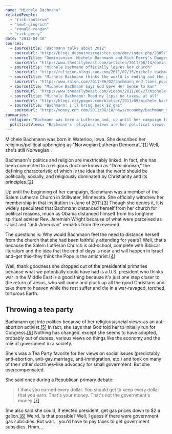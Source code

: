 ```yaml
---
name: "Michele Bachmann"
relatedPeople:
  - "rick-santorum"
  - "newt-gingrich"
  - "ronald-reagan"
  - "rick-perry"
date: "2012-04-10"
sources:
  - sourceTitle: "Bachmann talks about 2012"
    sourceUrl: "http://blogs.desmoinesregister.com/dmr/index.php/2009/10/20/bachmann-talks-about-2012/"
  - sourceTitle: "Dominionism: Michele Bachmann and Rick Perry's Dangerous Religious Bond"
    sourceUrl: "http://www.thedailybeast.com/articles/2011/08/14/dominionism-michele-bachmann-and-rick-perry-s-dangerous-religious-bond.html"
  - sourceTitle: "Michele Bachmann officially leaves her church"
    sourceUrl: "http://religion.blogs.cnn.com/2011/07/15/michele-bachmann-officially-leaves-her-church/"
  - sourceTitle: "Michele Bachmann thinks the world is ending and the pope is the antichrist"
    sourceUrl: "http://www.salon.com/2011/06/02/bachmann_end_times_pope/"
  - sourceTitle: "Michele Bachmann Says God Gave Her Sense to Run"
    sourceUrl: "http://www.thedailybeast.com/videos/2011/06/27/michele-bachmann-says-god-gave-her-sense-to-run.html"
  - sourceTitle: "Michele Bachmann: Read my lips: no taxes… at all"
    sourceUrl: "http://blogs.citypages.com/blotter/2011/09/michele_bachmann_income_tax_fox_news_republican_debate.php"
  - sourceTitle: "Bachmann: I'll bring back $2 gas"
    sourceUrl: "http://money.cnn.com/2011/08/18/news/economy/bachmann_gas_prices/index.htm"
summaries:
  religion: "Bachmann was born a Lutheran and, up until her campaign for president started in 2011, was still a Lutheran. It is unclear where she stands now, but it's probably in first class on the crazy train."
  politicalViews: "Bachmann's religious views are her political views. She's incredibly conservative and was a Tea Party favorite. Her strong suit is conservative social issues but feels that the government should be so small that it doesn't need to collect taxes."
---
```


Michele Bachmann was born in Waterloo, Iowa. She described her religious/political upbringing as "Norwegian Lutheran Democrat."<a class="source-citation" href="#http%3A%2F%2Fblogs.desmoinesregister.com%2Fdmr%2Findex.php%2F2009%2F10%2F20%2Fbachmann-talks-about-2012%2F" title="Bachmann talks about 2012">[1]</a> Well, she's still Norwegian..

Bachmann's politics and religion are inextricably linked. In fact, she has been connected to a religious doctrine known as "Dominionism," the defining characteristic of which is the idea that the world should be politically, socially, and religiously dominated by Christianity and its principles.<a class="source-citation" href="#http%3A%2F%2Fwww.thedailybeast.com%2Farticles%2F2011%2F08%2F14%2Fdominionism-michele-bachmann-and-rick-perry-s-dangerous-religious-bond.html" title="Dominionism: Michele Bachmann and Rick Perry&apos;s Dangerous Religious Bond">[2]</a>

Up until the beginning of her campaign, Bachmann was a member of the Salem Lutheran Church in Stillwater, Minnesota. She officially withdrew her membership in that institution in June of 2011.<a class="source-citation" href="#http%3A%2F%2Freligion.blogs.cnn.com%2F2011%2F07%2F15%2Fmichele-bachmann-officially-leaves-her-church%2F" title="Michele Bachmann officially leaves her church">[3]</a> Though she denies it, it is widely speculated that Bachmann distanced herself from her church for political reasons, much as Obama distanced himself from his longtime spiritual adviser Rev. Jeremiah Wright because of what were perceived as racist and "anti-American" remarks from the reverend.

The questions is: Why would Bachmann feel the need to distance herself from the church that she had been faithfully attending for years? Well, that's because the Salem Lutheran Church is old-school, complete with Biblical literalism and the idea that the end of days is near and will happen in Israel and–get this–they think the Pope is the antichrist.<a class="source-citation" href="#http%3A%2F%2Fwww.salon.com%2F2011%2F06%2F02%2Fbachmann_end_times_pope%2F" title="Michele Bachmann thinks the world is ending and the pope is the antichrist">[4]</a>

Well, thank goodness she dropped out of the presidential primaries because what we potentially could have had is a U.S. president who thinks war in the Middle East is a good thing because it's just one step closer to the return of Jesus, who will come and pluck up all the good Christians and take them to heaven while the rest suffer and die in a war-ravaged, torched, torturous Earth.


## Throwing a tea party

Bachmann got into politics because of her religious/social views–as an anti-abortion activist.<a class="source-citation" href="#http%3A%2F%2Fwww.salon.com%2F2011%2F06%2F02%2Fbachmann_end_times_pope%2F" title="Michele Bachmann thinks the world is ending and the pope is the antichrist">[5]</a> In fact, she says that God told her to initially run for Congress.<a class="source-citation" href="#http%3A%2F%2Fwww.thedailybeast.com%2Fvideos%2F2011%2F06%2F27%2Fmichele-bachmann-says-god-gave-her-sense-to-run.html" title="Michele Bachmann Says God Gave Her Sense to Run">[6]</a> Nothing has changed, except she seems to have adopted, probably out of duress, various views on things like the economy and the role of government in a society.

She's was a Tea Party favorite for her views on social issues (predictably anti-abortion, anti-gay marriage, anti-immigration, etc.) and took on many of their other doctrines–like advocacy for small government. But she overcompensated.

She said once during a Republican primary debate:

>I think you earned every dollar. You should get to keep every dollar that you earn. That's your money. That's not the government's money.<a class="source-citation" href="#http%3A%2F%2Fblogs.citypages.com%2Fblotter%2F2011%2F09%2Fmichele_bachmann_income_tax_fox_news_republican_debate.php" title="Michele Bachmann: Read my lips: no taxes… at all">[7]</a>

She also said she could, if elected president, get gas prices down to $2 a gallon.<a class="source-citation" href="#http%3A%2F%2Fmoney.cnn.com%2F2011%2F08%2F18%2Fnews%2Feconomy%2Fbachmann_gas_prices%2Findex.htm" title="Bachmann: I&apos;ll bring back $2 gas">[8]</a> Weird. Is that possible? Well, I guess if there were government gas subsidies. But wait… you'd have to pay taxes to get government subsidies. Hmm…